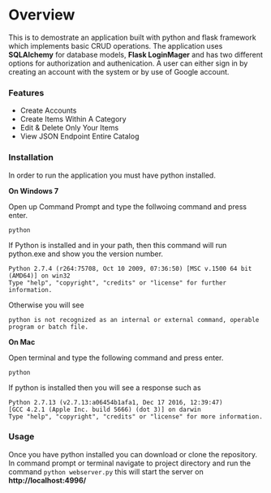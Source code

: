 # Overview
This is to demostrate an application built with python and flask framework which implements basic CRUD operations.
The application uses **SQLAlchemy** for database models, **Flask LoginMager** and has two different options for authorization
and authenication. A user can either sign in by creating an account with the system or by use of Google account. 

### Features
- Create Accounts
- Create Items Within A Category
- Edit & Delete Only Your Items
- View JSON Endpoint Entire Catalog

### Installation
In order to run the application you must have python installed.

**On Windows 7**

Open up Command Prompt and type the follwoing command and press enter.

```python```

If Python is installed and in your path, then this command will run python.exe and show you the version number.

```
Python 2.7.4 (r264:75708, Oct 10 2009, 07:36:50) [MSC v.1500 64 bit (AMD64)] on win32
Type "help", "copyright", "credits" or "license" for further information.
```

Otherwise you will see

```python is not recognized as an internal or external command, operable program or batch file.```


**On Mac**

Open terminal and type the following command and press enter.


`python`

If python is installed then you will see a response such as

```
Python 2.7.13 (v2.7.13:a06454b1afa1, Dec 17 2016, 12:39:47)
[GCC 4.2.1 (Apple Inc. build 5666) (dot 3)] on darwin
Type "help", "copyright", "credits" or "license" for more information.
```

### Usage

Once you have python installed you can download or clone the repository.
In command prompt or terminal navigate to project directory and
run the command  `python webserver.py` this will start the server on **http://localhost:4996/**


